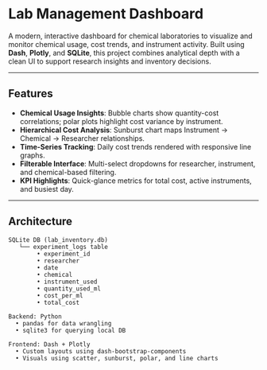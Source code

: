 # Lab Management Dashboard

A modern, interactive dashboard for chemical laboratories to visualize and monitor chemical usage, cost trends, and instrument activity. Built using **Dash**, **Plotly**, and **SQLite**, this project combines analytical depth with a clean UI to support research insights and inventory decisions.

---

## Features

- **Chemical Usage Insights**: Bubble charts show quantity-cost correlations; polar plots highlight cost variance by instrument.
- **Hierarchical Cost Analysis**: Sunburst chart maps Instrument → Chemical → Researcher relationships.
- **Time-Series Tracking**: Daily cost trends rendered with responsive line graphs.
- **Filterable Interface**: Multi-select dropdowns for researcher, instrument, and chemical-based filtering.
- **KPI Highlights**: Quick-glance metrics for total cost, active instruments, and busiest day.

---

## Architecture

```plaintext
SQLite DB (lab_inventory.db)
   └── experiment_logs table
        • experiment_id
        • researcher
        • date
        • chemical
        • instrument_used
        • quantity_used_ml
        • cost_per_ml
        • total_cost

Backend: Python
  • pandas for data wrangling
  • sqlite3 for querying local DB

Frontend: Dash + Plotly
  • Custom layouts using dash-bootstrap-components
  • Visuals using scatter, sunburst, polar, and line charts
